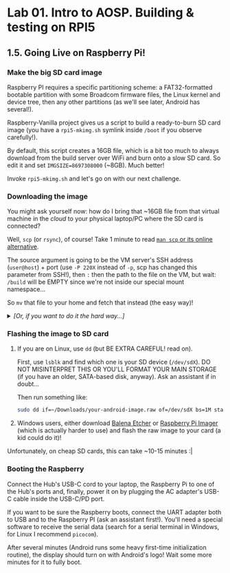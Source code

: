 # Lab 01. Intro to AOSP. Building & testing on RPI5

## 1.5. Going Live on Raspberry Pi!

### Make the big SD card image

Raspberry PI requires a specific partitioning scheme: a FAT32-formatted bootable
partition with some Broadcom firmware files, the Linux kernel and device tree,
then any other partitions (as we'll see later, Android has several!).

Raspberry-Vanilla project gives us a script to build a ready-to-burn SD card
image (you have a `rpi5-mkimg.sh` symlink inside `/boot` if you observe
carefully!).

By default, this script creates a 16GB file, which is a bit too much to always
download from the build server over WiFi and burn onto a slow SD card. So edit
it and set `IMGSIZE=8697308000` (~8GB). Much better!

Invoke `rpi5-mkimg.sh` and let's go on with our next challenge.

### Downloading the image

You might ask yourself now: how do I bring that ~16GB file from that virtual
machine in the _cloud_ to your physical laptop/PC where the SD card is
connected?

Well, `scp` (or `rsync`), of course! Take 1 minute to read
[`man scp` or its online alternative](https://linux.die.net/man/1/scp).

The source argument is going to be the VM server's SSH address (`user@host`) +
port (use `-P 220X` instead of `-p`, scp has changed this parameter from SSH!),
then `:` then the path to the file on the VM, but wait: `/build` will be EMPTY
since we're not inside our special mount namespace...

So `mv` that file to your home and fetch that instead (the easy way)!

<details>
  <summary><i>[Or, if you want to do it the hard way...]</i></summary>

You'll need `rsync` installed (theoretically, you could do this with `scp` but
we haven't tried it).

The trick is to invoke `builder-enter.sh` when rsync connects to the server and
tries to run itself there! It has an option for that, so basically:

```sh
rsync -vh --rsync-path="sudo builder-enter.sh rsync" -e 'ssh -p 220X' \
    your-user@aosp2025.root.sx:/build/output/path-to-image ~/Downloads/
```

</details>

### Flashing the image to SD card

1. If you are on Linux, use `dd` (but BE EXTRA CAREFUL! read on).

   First, use `lsblk` and find which one is your SD device (`/dev/sdX`). DO NOT
   MISINTERPRET THIS OR YOU'LL FORMAT YOUR MAIN STORAGE (if you have an older,
   SATA-based disk, anyway). Ask an assistant if in doubt...

   Then run something like:

   ```sh
   sudo dd if=~/Downloads/your-android-image.raw of=/dev/sdX bs=1M status=progress
   ```

2. Windows users, either download [Balena Etcher](https://etcher.balena.io/) or
   [Raspberry Pi Imager](https://www.raspberrypi.com/software/) (which is
   actually harder to use) and flash the raw image to your card (a kid could do
   it)!

Unfortunately, on cheap SD cards, this can take ~10-15 minutes :|

### Booting the Raspberry

Connect the Hub's USB-C cord to your laptop, the Raspberry Pi to one of the
Hub's ports and, finally, power it on by plugging the AC adapter's USB-C cable
inside the USB-C/PD port.

If you want to be sure the Raspberry boots, connect the UART adapter both to USB
and to the Raspberry PI (ask an assistant first!). You'll need a special
software to receive the serial data (search for a serial terminal in Windows,
for Linux I recommend `picocom`).

After several minutes (Android runs some heavy first-time initialization
routine), the display should turn on with Android's logo! Wait some more minutes
for it to fully boot.
